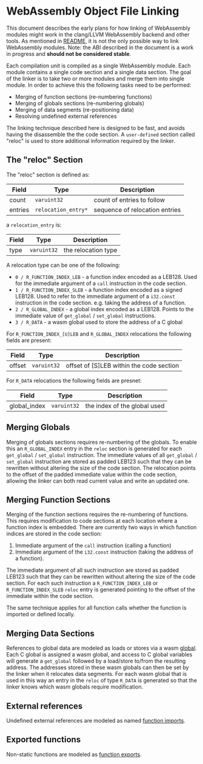 WebAssembly Object File Linking
===============================

This document describes the early plans for how linking of WebAssembly modules
might work in the clang/LLVM WebAssembly backend and other tools.  As mentioned
in [README](README.md), it is not the only possible way to link WebAssembly
modules.  Note: the ABI described in the document is a work in progress and
**should not be considered stable**.

Each compilation unit is compiled as a single WebAssembly module.  Each
module contains a single code section and a single data section.  The goal
of the linker is to take two or more modules and merge them into single module.
In order to achieve this the following tasks need to be performed:

- Merging of function sections (re-numbering functions)
- Merging of globals sections (re-numbering globals)
- Merging of data segments (re-positioning data)
- Resolving undefined external references

The linking technique described here is designed to be fast, and avoids having
the disassemble the the code section.  A `user-defined` section called "reloc"
is used to store additional information required by the linker.

The "reloc" Section
-------------------

The "reloc" section is defined as:

| Field   | Type                | Description                    |
| ------- | ------------------- | ------------------------------ |
| count   | `varuint32`         | count of entries to follow     |
| entries | `relocation_entry*` | sequence of relocation entries |

a `relocation_entry` is:

| Field    | Type                | Description                    |
| -------- | ------------------- | ------------------------------ |
| type     | `varuint32`         | the relocation type            |

A relocation type can be one of the following:

- `0 / R_FUNCTION_INDEX_LEB` - a function index encoded as a LEB128.  Used
  for the immediate argument of a `call` instruction in the code section.
- `1 / R_FUNCTION_INDEX_SLEB` - a function index encoded as a signed LEB128.
  Used to refer to the immediate argument of a `i32.const` instruction
  in the code section. e.g. taking the address of a function.
- `2 / R_GLOBAL_INDEX` - a global index encoded as a LEB128.  Points to
  the immediate value of `get_global` / `set_global` instructions.
- `3 / R_DATA` - a wasm global used to store the address of a C global

For `R_FUNCTION_INDEX_[U]LEB` and `R_GLOBAL_INDEX` relocations the following
fields are present:

| Field  | Type             | Description                              |
| ------ | ---------------- | ---------------------------------------- |
| offset | `varuint32`      | offset of [S]LEB within the code section |

For `R_DATA` relocations the following fields are presnet:

| Field         | Type              | Description                    |
| ------------- | ----------------- | ------------------------------ |
| global\_index | `varuint32`       | the index of the global used   |

Merging Globals
---------------

Merging of globals sections requires re-numbering of the globals.  To enable
this an `R_GLOBAL_INDEX` entry in the `reloc` section is generated for each
`get_global` / `set_global` instruction.  The immediate values of all
`get_global` / `set_global` instruction are stored as padded LEB123 such that
they can be rewritten without altering the size of the code section.  The
relocation points to the offset of the padded immediate value within the code
section, allowing the linker can both read current value and write an updated
one.

Merging Function Sections
-------------------------

Merging of the function sections requires the re-numbering of functions.  This
requires modification to code sections at each location where a function
index is embedded.  There are currently two ways in which function indices are
stored in the code section:

1. Immediate argument of the `call` instruction (calling a function)
2. Immediate argument of the `i32.const` instruction (taking the address of a
   function).

The immediate argument of all such instruction are stored as padded LEB123
such that they can be rewritten without altering the size of the code section.
For each such instruction a `R_FUNCTION_INDEX_LEB` or `R_FUNCTION_INDEX_SLEB`
`reloc` entry is generated pointing to the offset of the immediate within the
code section.

The same technique applies for all function calls whether the function is
imported or defined locally.

Merging Data Sections
---------------------

References to global data are modeled as loads or stores via a wasm
[global](https://github.com/WebAssembly/design/blob/master/Modules.md#global-variables).
Each C global is assigned a wasm global, and access to C global variables will
generate a `get_global` followed by a load/store to/from the resulting address.
The addresses stored in these wasm globals can then be set by the linker when it
relocates data segments.  For each wasm global that is used in this way an entry
in the `reloc` of type `R_DATA` is generated so that the linker knows which
wasm globals require modification.

External references
-------------------

Undefined external references are modeled as named [function
imports](https://github.com/WebAssembly/design/blob/master/Modules.md#imports).

Exported functions
------------------

Non-static functions are modeled as [function
exports](https://github.com/WebAssembly/design/blob/master/Modules.md#exports).
